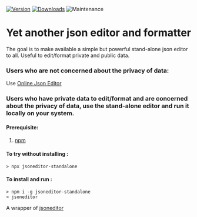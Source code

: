 
[![Version](https://img.shields.io/npm/v/jsoneditor-standalone.svg)](https://www.npmjs.com/package/jsoneditor-standalone)
[![Downloads](https://img.shields.io/npm/dm/jsoneditor-standalone.svg)](https://www.npmjs.com/package/jsoneditor-standalone)
![Maintenance](https://img.shields.io/maintenance/yes/2019.svg)


# Yet another json editor and formatter

The goal is to make available a simple but powerful stand-alone json editor to all. Useful to edit/format private and public data.

### Users who are not concerned about the privacy of data:

Use [Online Json Editor](https://mishra-ankit.github.io/jsoneditor-standalone/index.html)


### Users who have private data to edit/format and are concerned about the privacy of data, use the stand-alone editor and run it locally on your system.

#### Prerequisite:
1. [npm](https://www.npmjs.com/get-npm)


#### To try without installing :
```
> npx jsoneditor-standalone
```
#### To install and run :

```
> npm i -g jsoneditor-standalone
> jsoneditor
```

A wrapper of [jsoneditor](https://github.com/josdejong/jsoneditor)